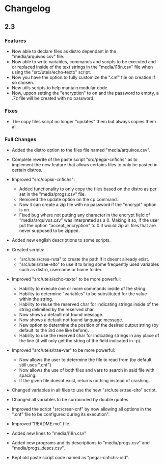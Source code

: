 [//]: # ( -*- coding: utf-8 -*- )
[//]: # ( ------------------------------------------------------------------------------ )
[//]: # (+ Autor:  	Ran# )
[//]: # (+ Creado: 	2022/10/2 )
[//]: # (+ Editado:	2022/11/01 20:54:32.788251 )
[//]: # ( ------------------------------------------------------------------------------ )

# Changelog

## 2.3

### Features

- Now able to declare files as distro dependant in the "media/arquivos.csv" file.
- Now able to write variables, commands and scripts to be executed and or replaced inside of the text strings in the "media/i18n.csv" file when using the "src/uteis/echo-texto" script.
- Now you have the option to fully customize the ".cnf" file on creation if so chosen.
- New utils scripts to help mantain modular code.
- Now, uppon setting the "encryption" to on and the password to empty, a .7z file will be created with no password.

### Fixes

- The copy files script no longer "updates" them but always copies them all.

### Full Changes

- Added the distro option to the files file named "media/arquivos.csv".
- Complete rewrite of the paste script "src/pegar-cnfichs" as to implement the new feature that allows certains files to only be pasted in certain distros.
- Improved "src/copiar-cnfichs":
    - Added functionality to only copy the files based on the distro as per set in the "media/progs.csv" file.
    - Removed the update option on the cp command.
    - Now it can create a zip file with no password if the "encrypt" option is on.
    - Fixed bug where not putting any character in the encrypt field of "media/arquivos.csv" was interpreted as a 0. Making it so, if the user put the option "accept\_encryption" to 0 it would zip all files that are never supposed to be zipped.
- Added new english descriptions to some scripts.
- Created scripts:
    - "src/uteis/crea-ruta" to create the path if it doesnt already exist.
    - "src/uteis/trae-elto" to use it to bring some frequently used variables such as distro, username or home folder.
- Improved "src/uteis/echo-texto" to be more powerful:
    - Hability to execute one or more commands inside of the string.
    - Hability to determine "variables" to be substituted for the value within the string.
    - Hability to reuse the reserved char for indicating strings inside of the string delimited by the reserved char.
    - Now shows a default not found message.
    - Now shows a default not found language message.
    - New option to determine the position of the desired output string (by default its the 3rd one like before).
    - Hability to use the reserved char for indicating strings in any place of the line (it will only get the string of the field indicated in -p).
- Improved "src/uteis/trae-var" to be more powerful:
    - Now allows the user to determine the file to read from (by default still uses ".cnf")
    - Now allows the use of both files and vars to search in said file with spacing.
    - If the given file doesnt exist, returns nothing instead of crashing.
- Changed variables in all files to use the new "src/uteis/trae-elto" script.
- Changed all variables to be surrounded by double quotes.
- Improved the script "src/crear-cnf" by now allowing all options in the ".cnf" file to be configured during its execution".

- Improved "README.md" file.
- Added new lines to "media/i18n.csv"
- Added new programs and its descriptions to "media/progs.csv" and "media/progs_descs.csv".

- Kept old paste script code named as "pegar-cnfichs-old".
